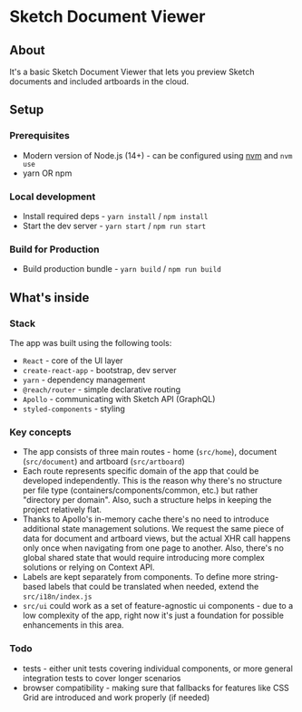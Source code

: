 # Sketch Document Viewer

## About

It's a basic Sketch Document Viewer that lets you preview Sketch documents and included artboards in the cloud.

## Setup

### Prerequisites

* Modern version of Node.js (14+) - can be configured using [nvm](https://github.com/nvm-sh/nvm) and `nvm use`
* yarn OR npm

### Local development

* Install required deps - `yarn install` / `npm install`
* Start the dev server - `yarn start` / `npm run start`

### Build for Production

* Build production bundle - `yarn build` / `npm run build`

## What's inside

### Stack

The app was built using the following tools:

* `React` - core of the UI layer
* `create-react-app` - bootstrap, dev server
* `yarn` - dependency management
* `@reach/router` - simple declarative routing
* `Apollo` - communicating with Sketch API (GraphQL)
* `styled-components` - styling

### Key concepts

* The app consists of three main routes - home (`src/home`), document (`src/document`) and artboard (`src/artboard`)
* Each route represents specific domain of the app that could be developed independently. This is the reason why there's no structure per file type (containers/components/common, etc.) but rather "directory per domain". Also, such a structure helps in keeping the project relatively flat.
* Thanks to Apollo's in-memory cache there's no need to introduce additional state management solutions. We request the same piece of data for document and artboard views, but the actual XHR call happens only once when navigating from one page to another. Also, there's no global shared state that would require introducing more complex solutions or relying on Context API.
* Labels are kept separately from components. To define more string-based labels that could be translated when needed, extend the `src/i18n/index.js`
* `src/ui` could work as a set of feature-agnostic ui components - due to a low complexity of the app, right now it's just a foundation for possible enhancements in this area.

### Todo

* tests - either unit tests covering individual components, or more general integration tests to cover longer scenarios
* browser compatibility - making sure that fallbacks for features like CSS Grid are introduced and work properly (if needed)
